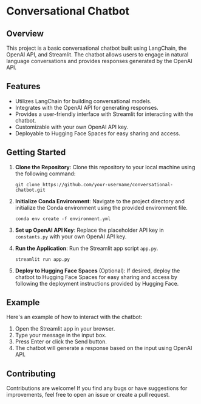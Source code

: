# Conversational Chatbot

## Overview

This project is a basic conversational chatbot built using LangChain, the OpenAI API, and Streamlit. The chatbot allows users to engage in natural language conversations and provides responses generated by the OpenAI API.

## Features

- Utilizes LangChain for building conversational models.
- Integrates with the OpenAI API for generating responses.
- Provides a user-friendly interface with Streamlit for interacting with the chatbot.
- Customizable with your own OpenAI API key.
- Deployable to Hugging Face Spaces for easy sharing and access.

## Getting Started

1. **Clone the Repository**: Clone this repository to your local machine using the following command:
   ```
   git clone https://github.com/your-username/conversational-chatbot.git
   ```

2. **Initialize Conda Environment**: Navigate to the project directory and initialize the Conda environment using the provided environment file.
   ```
   conda env create -f environment.yml
   ```

3. **Set up OpenAI API Key**: Replace the placeholder API key in `constants.py` with your own OpenAI API key.

4. **Run the Application**: Run the Streamlit app script `app.py`.
   ```
   streamlit run app.py
   ```

5. **Deploy to Hugging Face Spaces** (Optional): If desired, deploy the chatbot to Hugging Face Spaces for easy sharing and access by following the deployment instructions provided by Hugging Face.

## Example

Here's an example of how to interact with the chatbot:

1. Open the Streamlit app in your browser.
2. Type your message in the input box.
3. Press Enter or click the Send button.
4. The chatbot will generate a response based on the input using OpenAI API.

## Contributing

Contributions are welcome! If you find any bugs or have suggestions for improvements, feel free to open an issue or create a pull request.


